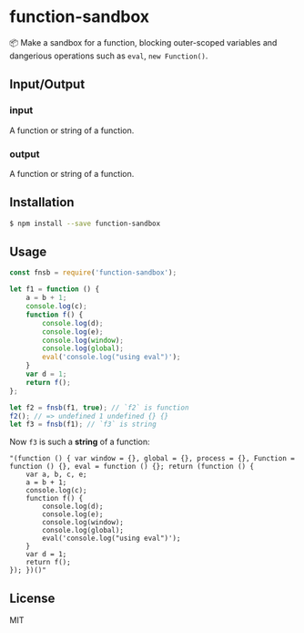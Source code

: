 # function-sandbox

📦 Make a sandbox for a function, blocking outer-scoped variables and dangerious operations such as `eval`, `new Function()`.

## Input/Output

### input

A function or string of a function.

### output

A function or string of a function.

## Installation

```bash
$ npm install --save function-sandbox
```

## Usage

```js
const fnsb = require('function-sandbox');

let f1 = function () {
    a = b + 1;
    console.log(c);
    function f() {
        console.log(d);
        console.log(e);
        console.log(window);
        console.log(global);
        eval('console.log("using eval")');
    }
    var d = 1;
    return f();
};

let f2 = fnsb(f1, true); // `f2` is function
f2(); // => undefined 1 undefined {} {}
let f3 = fnsb(f1); // `f3` is string
```

Now `f3` is such a **string** of a function:

```
"(function () { var window = {}, global = {}, process = {}, Function = function () {}, eval = function () {}; return (function () {
    var a, b, c, e;
    a = b + 1;
    console.log(c);
    function f() {
        console.log(d);
        console.log(e);
        console.log(window);
        console.log(global);
        eval('console.log("using eval")');
    }
    var d = 1;
    return f();
}); })()"
```

## License

MIT
